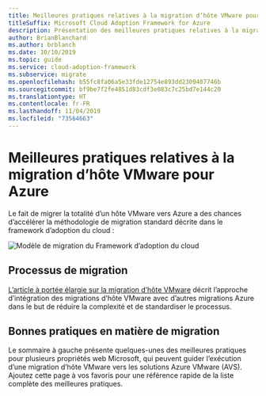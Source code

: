 ```yaml
---
title: Meilleures pratiques relatives à la migration d’hôte VMware pour Azure
titleSuffix: Microsoft Cloud Adoption Framework for Azure
description: Présentation des meilleures pratiques relatives à la migration d’hôte VMware pour Azure.
author: BrianBlanchard
ms.author: brblanch
ms.date: 10/10/2019
ms.topic: guide
ms.service: cloud-adoption-framework
ms.subservice: migrate
ms.openlocfilehash: b55fc8fa06a5e33fde12754e893dd2309407746b
ms.sourcegitcommit: bf9be7f2fe4851d83cdf3e083c7c25bd7e144c20
ms.translationtype: HT
ms.contentlocale: fr-FR
ms.lasthandoff: 11/04/2019
ms.locfileid: "73564663"
---
```

# <a name="vmware-host-migration-best-practices-for-azure"></a>Meilleures pratiques relatives à la migration d’hôte VMware pour Azure

Le fait de migrer la totalité d’un hôte VMware vers Azure a des chances d’accélérer la méthodologie de migration standard décrite dans le framework d’adoption du cloud :

![Modèle de migration du Framework d’adoption du cloud](../../_images/operational-transformation-migrate.png)

## <a name="migration-processes"></a>Processus de migration

[L’article à portée élargie sur la migration d’hôte VMware](../expanded-scope/vmware-host.md) décrit l’approche d’intégration des migrations d’hôte VMware avec d’autres migrations Azure dans le but de réduire la complexité et de standardiser le processus.

## <a name="migration-best-practices"></a>Bonnes pratiques en matière de migration

Le sommaire à gauche présente quelques-unes des meilleures pratiques pour plusieurs propriétés web Microsoft, qui peuvent guider l’exécution d’une migration d’hôte VMware vers les solutions Azure VMware (AVS). Ajoutez cette page à vos favoris pour une référence rapide de la liste complète des meilleures pratiques.
